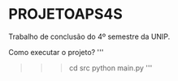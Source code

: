 # PROJETOAPS4S
Trabalho de conclusão do 4º semestre da UNIP.


Como executar o projeto?
'''
>>> cd src
>>> python main.py
'''